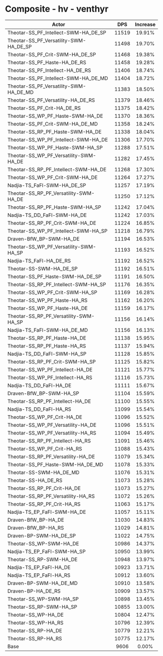 # Composite - hv - venthyr
| Actor | DPS | Increase |
|---|:---:|:---:|
|Theotar-SS_PF_Intellect-SWM-HA_DE_SP|11519|19.91%|
|Theotar-SS_PF_Versatility-SWM-HA_DE_SP|11498|19.70%|
|Theotar-SS_PF_Crit-SWM-HA_DE_SP|11468|19.38%|
|Theotar-SS_PF_Haste-HA_DE_RS|11458|19.28%|
|Theotar-SS_PF_Intellect-HA_DE_RS|11406|18.74%|
|Theotar-SS_PF_Intellect-SWM-HA_DE_MD|11404|18.72%|
|Theotar-SS_PF_Versatility-SWM-HA_DE_MD|11383|18.50%|
|Theotar-SS_PF_Versatility-HA_DE_RS|11379|18.46%|
|Theotar-SS_PF_Crit-HA_DE_RS|11375|18.42%|
|Theotar-SS_WP_PF_Haste-SWM-HA_DE|11370|18.36%|
|Theotar-SS_PF_Crit-SWM-HA_DE_MD|11358|18.24%|
|Theotar-SS_RP_PF_Haste-SWM-HA_DE|11338|18.04%|
|Theotar-SS_WP_PF_Intellect-SWM-HA_DE|11306|17.70%|
|Theotar-SS_WP_PF_Haste-SWM-HA_SP|11288|17.51%|
|Theotar-SS_WP_PF_Versatility-SWM-HA_DE|11282|17.45%|
|Theotar-SS_RP_PF_Intellect-SWM-HA_DE|11268|17.30%|
|Theotar-SS_WP_PF_Crit-SWM-HA_DE|11264|17.27%|
|Nadjia-TS_FaFl-SWM-HA_DE_SP|11257|17.19%|
|Theotar-SS_RP_PF_Versatility-SWM-HA_DE|11250|17.12%|
|Theotar-SS_RP_PF_Haste-SWM-HA_SP|11242|17.04%|
|Nadjia-TS_DD_FaFl-SWM-HA_DE|11242|17.03%|
|Theotar-SS_RP_PF_Crit-SWM-HA_DE|11224|16.85%|
|Theotar-SS_WP_PF_Intellect-SWM-HA_SP|11218|16.79%|
|Draven-BfW_BP-SWM-HA_DE|11194|16.53%|
|Theotar-SS_WP_PF_Versatility-SWM-HA_SP|11193|16.52%|
|Nadjia-TS_FaFl-HA_DE_RS|11192|16.52%|
|Theotar-SS-SWM-HA_DE_SP|11192|16.51%|
|Theotar-SS_PF_Haste-SWM-HA_DE_SP|11191|16.50%|
|Theotar-SS_RP_PF_Intellect-SWM-HA_SP|11176|16.35%|
|Theotar-SS_WP_PF_Crit-SWM-HA_SP|11169|16.28%|
|Theotar-SS_WP_PF_Haste-HA_RS|11162|16.20%|
|Theotar-SS_WP_PF_Haste-HA_DE|11159|16.17%|
|Theotar-SS_RP_PF_Versatility-SWM-HA_SP|11156|16.14%|
|Nadjia-TS_FaFl-SWM-HA_DE_MD|11156|16.13%|
|Theotar-SS_RP_PF_Haste-HA_DE|11138|15.95%|
|Theotar-SS_RP_PF_Haste-HA_RS|11137|15.94%|
|Nadjia-TS_DD_FaFl-SWM-HA_SP|11128|15.85%|
|Theotar-SS_RP_PF_Crit-SWM-HA_SP|11125|15.82%|
|Theotar-SS_WP_PF_Intellect-HA_DE|11121|15.77%|
|Theotar-SS_WP_PF_Intellect-HA_RS|11116|15.73%|
|Nadjia-TS_DD_FaFl-HA_DE|11111|15.67%|
|Draven-BfW_BP-SWM-HA_SP|11104|15.59%|
|Theotar-SS_RP_PF_Intellect-HA_DE|11100|15.55%|
|Nadjia-TS_DD_FaFl-HA_RS|11099|15.54%|
|Theotar-SS_WP_PF_Crit-HA_DE|11096|15.52%|
|Theotar-SS_WP_PF_Versatility-HA_DE|11096|15.51%|
|Theotar-SS_WP_PF_Versatility-HA_RS|11094|15.49%|
|Theotar-SS_RP_PF_Intellect-HA_RS|11091|15.46%|
|Theotar-SS_WP_PF_Crit-HA_RS|11088|15.43%|
|Theotar-SS_RP_PF_Versatility-HA_DE|11079|15.34%|
|Theotar-SS_PF_Haste-SWM-HA_DE_MD|11078|15.33%|
|Theotar-SS-SWM-HA_DE_MD|11076|15.31%|
|Theotar-SS-HA_DE_RS|11073|15.28%|
|Theotar-SS_RP_PF_Crit-HA_DE|11073|15.27%|
|Theotar-SS_RP_PF_Versatility-HA_RS|11072|15.26%|
|Theotar-SS_RP_PF_Crit-HA_RS|11063|15.17%|
|Nadjia-TS_EP_FaFl-SWM-HA_DE|11057|15.11%|
|Draven-BfW_BP-HA_DE|11030|14.83%|
|Draven-BfW_BP-HA_RS|11029|14.81%|
|Draven-BP-SWM-HA_DE_SP|11022|14.75%|
|Theotar-SS_WP-SWM-HA_DE|10986|14.37%|
|Nadjia-TS_EP_FaFl-SWM-HA_SP|10950|13.99%|
|Theotar-SS_RP-SWM-HA_DE|10948|13.97%|
|Nadjia-TS_EP_FaFl-HA_DE|10923|13.71%|
|Nadjia-TS_EP_FaFl-HA_RS|10912|13.60%|
|Draven-BP-SWM-HA_DE_MD|10910|13.58%|
|Draven-BP-HA_DE_RS|10909|13.57%|
|Theotar-SS_WP-SWM-HA_SP|10898|13.45%|
|Theotar-SS_RP-SWM-HA_SP|10855|13.00%|
|Theotar-SS_WP-HA_DE|10804|12.47%|
|Theotar-SS_WP-HA_RS|10796|12.39%|
|Theotar-SS_RP-HA_DE|10779|12.21%|
|Theotar-SS_RP-HA_RS|10775|12.17%|
|Base|9606|0.00%|
